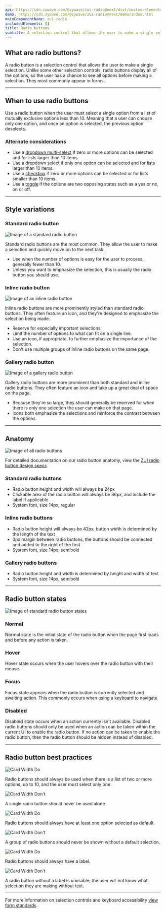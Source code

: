 ```yaml
---
api: https://cdn.zywave.com/@zywave/zui-radio@next/dist/custom-elements.json
demo: https://cdn.zywave.com/@zywave/zui-radio@next/demo/index.html
mainComponentName: zui-radio
includedElements: []
title: Radio buttons
subtitle: A selection control that allows the user to make a single selection.
---
```


## What are radio buttons?

A radio button is a selection control that allows the user to make a single selection. Unlike some other selection controls, radio buttons display all of the options, so the user has a chance to see all options before making a selection. They most commonly appear in forms.

<hr>

## When to use radio buttons

Use a radio button when the user must select a single option from a list of mutually exclusive options less than 10. Meaning that a user can choose only one option, and once an option is selected, the previous option deselects.

### Alternate considerations

- Use a [dropdown multi-select](/design-system/components/dropdown-multi-selects/) if zero or more options can be selected and for lists larger than 10 items.
- Use a [dropdown select](/design-system/components/dropdown-selects/) if only one option can be selected and for lists larger than 10 items.
- Use a [checkbox](/design-system/components/checkboxes/) if zero or more options can be selected or for lists smaller than 10 items.
- Use a [toggle](/design-system/components/toggles/) if the options are two opposing states such as a yes or no, on or off.

<hr>

## Style variations

### Standard radio button

![Image of a standard radio button](/images/components/radio-buttons/Assets_02-20/standardradio_small_outline.svg)

Standard radio buttons are the most common. They allow the user to make a selection and quickly move on to the next task.

- Use when the number of options is easy for the user to process, generally fewer than 10.
- Unless you want to emphasize the selection, this is usually the radio button you should use.

<Spacer size="small" />

### Inline radio button

![Image of an inline radio button](/images/components/radio-buttons/Assets_02-20/inlineradio_small_outline.svg)

Inline radio buttons are more prominently styled than standard radio buttons. They often feature an icon, and they're designed to emphasize the selection being made.

- Reserve for especially important selections.
- Limit the number of options to what can fit on a single line.
- Use an icon, if appropriate, to further emphasize the importance of the selection.
- Don't use multiple groups of inline radio buttons on the same page.

<Spacer size="small" />

### Gallery radio button

![Image of a gallery radio button](/images/components/radio-buttons/Assets_02-20/galleryradio_small_outline.svg)

Gallery radio buttons are more prominent than both standard and inline radio buttons. They often feature an icon and take up a great deal of space on the page.

- Because they're so large, they should generally be reserved for when there is only one selection the user can make on that page.
- Icons both emphasize the selections and reinforce the contrast between the options.

<hr>

## Anatomy

![Image of all radio buttons](/images/components/radio-buttons/Assets_02-20/radiobutton_anatomy.svg)

For detailed documentation on our radio button anatomy, view the [ZUI radio button design specs](https://xd.adobe.com/view/e2ecbbb0-c8a2-4009-6f25-de65bcda7cf1-94dd/grid).

### Standard radio buttons

- Radio button height and width will always be 24px
- Clickable area of the radio button will always be 36px, and include the label if applicable
- System font, size 14px, regular

### Inline radio buttons

- Radio button height will always be 42px, button width is determined by the length of the text
- 0px margin between radio buttons, the buttons should be connected and added to the right of the first
- System font, size 14px, semibold

### Gallery radio buttons

- Radio button height and width is determined by height and width of text
- System font, size 14px, semibold

<hr>

## Radio button states

![Image of standard radio button states](/images/components/radio-buttons/Assets_02-20/radiobutton_states_standard.svg)

### Normal

Normal state is the initial state of the radio button when the page first loads and before any action is taken.

### Hover

Hover state occurs when the user hovers over the radio button with their mouse.

### Focus

Focus state appears when the radio button is currently selected and awaiting action. This commonly occurs when using a keyboard to navigate.

### Disabled

Disabled state occurs when an action currently isn't available. Disabled radio buttons should only be used when an action can be taken within the current UI to enable the radio button. If no action can be taken to enable the radio button, then the radio button should be hidden instead of disabled.

<hr>

## Radio button best practices

<Grid>

<GridCol col="span-6">

![Card Width Do](/images/components/radio-buttons/Assets_02-20/radiogroup_do_outline.svg)

<Do />

Radio buttons should always be used when there is a list of two or more options, up to 10, and the user must select only one.

</GridCol>

<GridCol col="span-6">

![Card Width Don't](/images/components/radio-buttons/Assets_02-20/radiogroup_dont_outline.svg)

<DoNot />

A single radio button should never be used alone.

</GridCol>

</Grid>

<Spacer size="small" />

<Grid>

<GridCol col="span-6">

![Card Width Do](/images/components/radio-buttons/Assets_02-20/radioselection_do_outline.svg)

<Do />

Radio buttons should always have at least one option selected as default.

</GridCol>

<GridCol col="span-6">

![Card Width Don't](/images/components/radio-buttons/Assets_02-20/radioselection_dont_outline.svg)

<DoNot />

A group of radio buttons should never be shown without a default selection.

</GridCol>

</Grid>

<Spacer size="small" />

<Grid>

<GridCol col="span-6">

![Card Width Do](/images/components/radio-buttons/Assets_02-20/radiolabel_do_outline.svg)

<Do />

Radio buttons should always have a label.

</GridCol>

<GridCol col="span-6">

![Card Width Don't](/images/components/radio-buttons/Assets_02-20/radiolabel_dont_outline.svg)

<DoNot />

A radio button without a label is unusable; the user will not know what selection they are making without text.

</GridCol>

</Grid>

<hr>

For more information on selection controls and keyboard accessibility [view form standards](/design-system/patterns/forms/).
